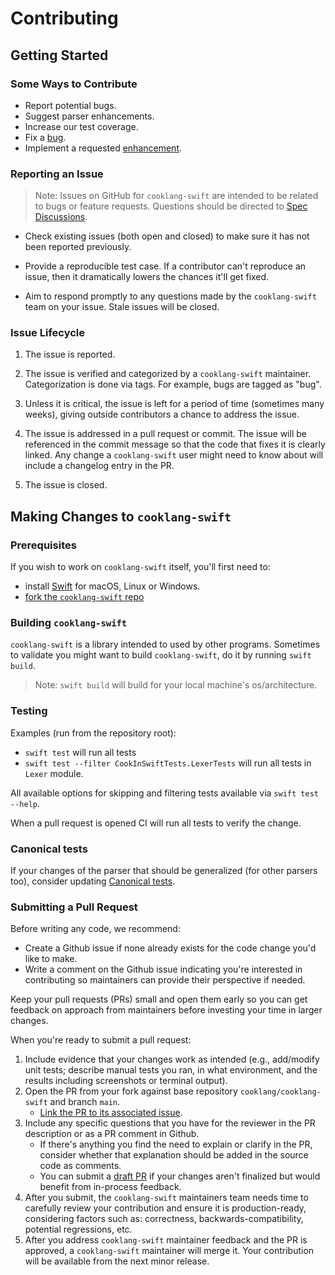 # Contributing

## Getting Started

### Some Ways to Contribute

* Report potential bugs.
* Suggest parser enhancements.
* Increase our test coverage.
* Fix a [bug](https://github.com/cooklang/cooklang-swift/labels/bug).
* Implement a requested [enhancement](https://github.com/cooklang/cooklang-swift/labels/enhancement).

### Reporting an Issue

> Note: Issues on GitHub for `cooklang-swift` are intended to be related to bugs or feature requests.
> Questions should be directed to [Spec Discussions](https://github.com/cooklang/spec/discussions).

* Check existing issues (both open and closed) to make sure it has not been
reported previously.

* Provide a reproducible test case. If a contributor can't reproduce an issue,
then it dramatically lowers the chances it'll get fixed.

* Aim to respond promptly to any questions made by the `cooklang-swift` team on your
issue. Stale issues will be closed.

### Issue Lifecycle

1. The issue is reported.

2. The issue is verified and categorized by a `cooklang-swift` maintainer.
   Categorization is done via tags. For example, bugs are tagged as "bug".

3. Unless it is critical, the issue is left for a period of time (sometimes many
   weeks), giving outside contributors a chance to address the issue.

4. The issue is addressed in a pull request or commit. The issue will be
   referenced in the commit message so that the code that fixes it is clearly
   linked. Any change a `cooklang-swift` user might need to know about will include a
   changelog entry in the PR.

5. The issue is closed.

## Making Changes to `cooklang-swift`

### Prerequisites

If you wish to work on `cooklang-swift` itself, you'll first need to:
- install [Swift](https://www.swift.org/download/#releases) for macOS, Linux or Windows.
- [fork the `cooklang-swift` repo](../Docs/Forking.md)

### Building `cooklang-swift`

`cooklang-swift` is a library intended to used by other programs. Sometimes to validate you might want to build `cooklang-swift`, do it by running `swift build`.

>Note: `swift build` will build for your local machine's os/architecture.

### Testing

Examples (run from the repository root):
- `swift test` will run all tests
- `swift test --filter CookInSwiftTests.LexerTests` will run all tests in `Lexer` module.

All available options for skipping and filtering tests available via `swift test --help`.

When a pull request is opened CI will run all tests to verify the change.

### Canonical tests

If your changes of the parser that should be generalized (for other parsers too), consider updating [Canonical tests](https://github.com/cooklang/spec/tree/main/tests).

### Submitting a Pull Request

Before writing any code, we recommend:
- Create a Github issue if none already exists for the code change you'd like to make.
- Write a comment on the Github issue indicating you're interested in contributing so
maintainers can provide their perspective if needed.

Keep your pull requests (PRs) small and open them early so you can get feedback on
approach from maintainers before investing your time in larger changes.

When you're ready to submit a pull request:
1. Include evidence that your changes work as intended (e.g., add/modify unit tests;
   describe manual tests you ran, in what environment,
   and the results including screenshots or terminal output).
2. Open the PR from your fork against base repository `cooklang/cooklang-swift` and branch `main`.
   - [Link the PR to its associated issue](https://docs.github.com/en/issues/tracking-your-work-with-issues/linking-a-pull-request-to-an-issue).
3. Include any specific questions that you have for the reviewer in the PR description
   or as a PR comment in Github.
   - If there's anything you find the need to explain or clarify in the PR, consider
   whether that explanation should be added in the source code as comments.
   - You can submit a [draft PR](https://github.blog/2019-02-14-introducing-draft-pull-requests/)
   if your changes aren't finalized but would benefit from in-process feedback.
6. After you submit, the `cooklang-swift` maintainers team needs time to carefully review your
   contribution and ensure it is production-ready, considering factors such as: correctness,
   backwards-compatibility, potential regressions, etc.
7. After you address `cooklang-swift` maintainer feedback and the PR is approved, a `cooklang-swift` maintainer
   will merge it. Your contribution will be available from the next minor release.
